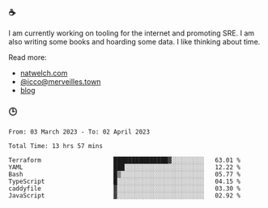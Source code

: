 ### ☕

I am currently working on tooling for the internet and promoting SRE. I am also writing some books and hoarding some data. I like thinking about time. 

Read more:

 - [natwelch.com](https://natwelch.com)
 - [@icco@merveilles.town](https://merveilles.town/@icco)
 - [blog](https://writing.natwelch.com)

### 🕒

<!--START_SECTION:waka-->

```text
From: 03 March 2023 - To: 02 April 2023

Total Time: 13 hrs 57 mins

Terraform                    ███████████████▓░░░░░░░░░   63.01 %
YAML                         ███░░░░░░░░░░░░░░░░░░░░░░   12.22 %
Bash                         █▒░░░░░░░░░░░░░░░░░░░░░░░   05.77 %
TypeScript                   █░░░░░░░░░░░░░░░░░░░░░░░░   04.15 %
caddyfile                    ▓░░░░░░░░░░░░░░░░░░░░░░░░   03.30 %
JavaScript                   ▓░░░░░░░░░░░░░░░░░░░░░░░░   02.92 %
```

<!--END_SECTION:waka-->
